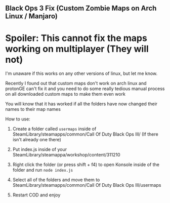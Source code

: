 ## Black Ops 3 Fix (Custom Zombie Maps on Arch Linux / Manjaro)
# Spoiler: This cannot fix the maps working on multiplayer (They will not)

I'm unaware if this works on any other versions of linux, but let me know. 

Recently I found out that custom maps don't work on arch linux and protonGE can't fix it and you need to do some really tedious manual process on all downloaded custom maps to make them even work

You will know that it has worked if all the folders have now changed their names to their map names

How to use: 

1. Create a folder called `usermaps` inside of SteamLibrary/steamapps/common/Call Of Duty Black Ops III/ (If there isn't already one there)

2. Put index.js inside of your SteamLibrary/steamappa/workshop/content/311210

3. Right click the folder (or press shift + f4) to open Konsole inside of the folder and run ``node index.js``

4. Select all of the folders and move them to SteamLibrary/steamapps/common/Call Of Duty Black Ops III/usermaps 

5. Restart COD and enjoy 
